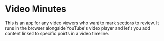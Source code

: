# Video Minutes

This is an app for any video viewers who want to mark sections to review.
It runs in the browser alongside YouTube's video player and let's you add content linked to specific points in a video timeline.
